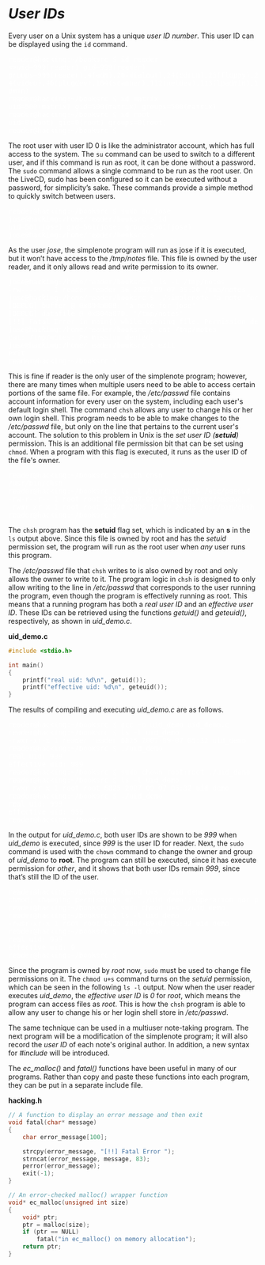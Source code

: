# *__User IDs__*

Every user on a Unix system has a unique _user ID number_. This user ID can
be displayed using the `id` command.

<pre style="color: white;">
reader@hacking:~/booksrc $ id reader
<>uid=999(reader) gid=999(reader)
groups=999(reader),4(adm),20(dialout),24(cdrom),25(floppy),29(audio),30(dip),4
4(video),46(plugdev),104(scanner),112(netdev),113(lpadmin),115(powerdev),117(a
dmin)
reader@hacking:~/booksrc $ id matrix
uid=500(matrix) gid=500(matrix) groups=500(matrix)
reader@hacking:~/booksrc $ id root
uid=0(root) gid=0(root) groups=0(root)
reader@hacking:~/booksrc $
</pre>

The root user with user ID 0 is like the administrator account, which has full access to the system. The `su` command can be used to switch to a different user, and if this command is run as root, it can be done without a password. The `sudo` command allows a single command to be run as the root user. On the LiveCD, sudo has been configured so it can be executed without a password, for simplicity’s sake. These commands provide a simple method to quickly switch between users.

<pre style="color: white;">
reader@hacking:~/booksrc $ sudo su jose
jose@hacking:/home/reader/booksrc $ id
uid=501(jose) gid=501(jose) groups=501(jose)
jose@hacking:/home/reader/booksrc $
</pre>

As the user _jose_, the simplenote program will run as jose if it is executed, but it won’t have access to the _/tmp/notes_ file. This file is owned by the user reader, and it only allows read and write permission to its owner.

<pre style="color: white;">
jose@hacking:/home/reader/booksrc $ ls -l /tmp/notes
-rw------- 1 reader reader 36 2007-09-07 05:20 /tmp/notes
jose@hacking:/home/reader/booksrc $ ./simplenote "a note for jose"
[DEBUG] buffer @ 0x804a008: 'a note for jose'
[DEBUG] datafile @ 0x804a070: '/tmp/notes'
[!!] Fatal Error in main() while opening file: Permission denied
jose@hacking:/home/reader/booksrc $ cat /tmp/notes
cat: /tmp/notes: Permission denied
jose@hacking:/home/reader/booksrc $ exit
exit
reader@hacking:~/booksrc $
</pre>

This is fine if reader is the only user of the simplenote program; however, there are many times when multiple users need to be able to access certain portions of the same file. For example, the _/etc/passwd_ file contains account information for every user on the system, including each user's default login shell. The command `chsh` allows any user to change his or her own login shell. This program needs to be able to make changes to the _/etc/passwd_ file, but only on the line that pertains to the current user's account. The solution to this problem in Unix is the _set user ID (__setuid__)_ permission. This is an additional file permission bit that can be set using `chmod`. When a program with this flag is executed, it runs as the user ID of the file's owner.

<pre style="color: white;">
reader@hacking:~/booksrc $ which chsh
/usr/bin/chsh
reader@hacking:~/booksrc $ ls -l /usr/bin/chsh /etc/passwd
-rw-r--r-- 1 root root 1424 2007-09-06 21:05 /etc/passwd
-rw<strong><em>s</em></strong>r-xr-x 1 root root 23920 2006-12-19 20:35 /usr/bin/chsh
reader@hacking:~/booksrc $
</pre>

The `chsh` program has the __setuid__ flag set, which is indicated by an __s__ in the `ls` output above. Since this file is owned by root and has the _setuid_ permission set, the program will run as the root user when _any_ user runs this program.

The _/etc/passwd_ file that `chsh` writes to is also owned by root and only allows the owner to write to it. The program logic in `chsh` is designed to only allow writing to the line in _/etc/passwd_ that corresponds to the user running the program, even though the program is effectively running as root. This means that a running program has both a _real user ID_ and an _effective user ID_. These IDs can be retrieved using the functions _getuid()_ and _geteuid()_, respectively, as shown in _uid_demo.c_.

__uid_demo.c__

```c
#include <stdio.h>

int main() 
{
    printf("real uid: %d\n", getuid());
    printf("effective uid: %d\n", geteuid());
}
```

The results of compiling and executing _uid_demo.c_ are as follows.

<pre style="color: white;">
reader@hacking:~/booksrc $ gcc -o uid_demo uid_demo.c
reader@hacking:~/booksrc $ ls -l uid_demo
-rwxr-xr-x 1 reader reader 6825 2007-09-07 05:32 uid_demo
reader@hacking:~/booksrc $ ./uid_demo
real uid: 999
effective uid: 999
reader@hacking:~/booksrc $ sudo chown root:root ./uid_demo
reader@hacking:~/booksrc $ ls -l uid_demo
-rwxr-xr-x 1 root root 6825 2007-09-07 05:32 uid_demo
reader@hacking:~/booksrc $ ./uid_demo
real uid: 999
effective uid: 999
reader@hacking:~/booksrc $
</pre>

In the output for _uid_demo.c_, both user IDs are shown to be _999_ when _uid_demo_ is executed, since _999_ is the user ID for reader. Next, the `sudo` command is used with the `chown` command to change the owner and group of _uid_demo_ to __root__. The program can still be executed, since it has execute permission for _other_, and it shows that both user IDs remain _999_, since that’s still the ID of the user.

<pre style="color: white;">
reader@hacking:~/booksrc $ chmod u+s ./uid_demo
chmod: changing permissions of `./uid_demo': Operation not permitted
reader@hacking:~/booksrc $ sudo chmod u+s ./uid_demo
reader@hacking:~/booksrc $ ls -l uid_demo
-rwsr-xr-x 1 root root 6825 2007-09-07 05:32 uid_demo
reader@hacking:~/booksrc $ ./uid_demo
real uid: 999
effective uid: 0
reader@hacking:~/booksrc $
</pre>

Since the program is owned by _root_ now, `sudo` must be used to change file permissions on it. The `chmod u+s` command turns on the _setuid_ permission, which can be seen in the following `ls -l` output. Now when the user reader executes _uid_demo_, the _effective user ID_ is _0_ for _root_, which means the program can access files as _root_. This is how the `chsh` program is able to allow any user to change his or her login shell store in _/etc/passwd_.

The same technique can be used in a multiuser note-taking program. The next program will be a modification of the simplenote program; it will also record the _user ID_ of each note's original author. In addition, a new syntax for _#include_ will be introduced.

The _ec_malloc()_ and _fatal()_ functions have been useful in many of our programs. Rather than copy and paste these functions into each program, they can be put in a separate include file.

__hacking.h__

```c
// A function to display an error message and then exit
void fatal(char* message) 
{
    char error_message[100];

    strcpy(error_message, "[!!] Fatal Error ");
    strncat(error_message, message, 83);
    perror(error_message);
    exit(-1);
}

// An error-checked malloc() wrapper function
void* ec_malloc(unsigned int size) 
{
    void* ptr;
    ptr = malloc(size);
    if (ptr == NULL)
        fatal("in ec_malloc() on memory allocation");
    return ptr;
}
```

